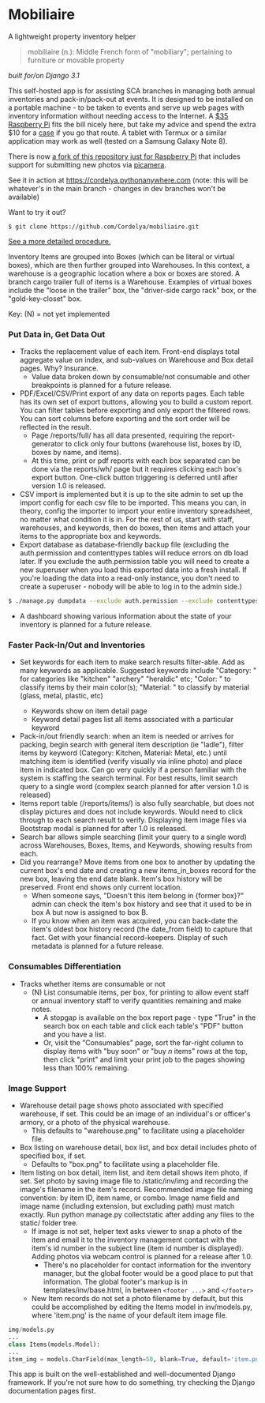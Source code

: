 # Mobiliaire
A lightweight property inventory helper

> mobiliaire (n.): Middle French form of "mobiliary"; pertaining to furniture or movable property

*built for/on Django 3.1*

This self-hosted app is for assisting SCA branches in managing both annual inventories and pack-in/pack-out at events. It is designed to be installed on a portable machine - to be taken to events and serve up web pages with inventory information without needing access to the Internet. A [$35 Raspberry Pi](https://www.raspberrypi.org/products/) fits the bill nicely here, but take my advice and spend the extra $10 for a [case](https://www.raspberrypi.org/products/raspberry-pi-4-case/) if you go that route. A tablet with Termux or a similar application may work as well (tested on a Samsung Galaxy Note 8).

There is now [a fork of this repository just for Raspberry Pi](https://github.com/Cordelya/mobiliaire-raspi) that includes support for submitting new photos via [picamera](https://github.com/waveform80/picamera).

See it in action at https://cordelya.pythonanywhere.com (note: this will be whatever's in the main branch - changes in dev branches won't be available)

Want to try it out? 

````
$ git clone https://github.com/Cordelya/mobiliaire.git
````
[See a more detailed procedure.](https://github.com/Cordelya/mobiliaire/wiki/getStarted)

Inventory Items are grouped into Boxes (which can be literal or virtual boxes), which are then further grouped into Warehouses. In this context, a warehouse is a geographic location where a box or boxes are stored. A branch cargo trailer full of items is a Warehouse. Examples of virtual boxes include the "loose in the trailer" box, the "driver-side cargo rack" box, or the "gold-key-closet" box. 

Key: (N) = not yet implemented

### Put Data in, Get Data Out ###
* Tracks the replacement value of each item. Front-end displays total aggregate value on index, and sub-values on Warehouse and Box detail pages. Why? Insurance.
    * Value data broken down by consumable/not consumable and other breakpoints is planned for a future release.
* PDF/Excel/CSV/Print export of any data on reports pages. Each table has its own set of export buttons, allowing you to build a custom report. You can filter tables before exporting and only export the filtered rows. You can sort columns before exporting and the sort order will be reflected in the result.
   * Page /reports/full/ has all data presented, requiring the report-generator to click only four buttons (warehouse list, boxes by ID, boxes by name, and items). 
   * At this time, print or pdf reports with each box separated can be done via the reports/wh/ page but it requires clicking each box's export button. One-click button triggering is deferred until after version 1.0 is released.
* CSV import is implemented but it is up to the site admin to set up the import config for each csv file to be imported. This means you can, in theory, config the importer to import your entire inventory spreadsheet, no matter what condition it is in. For the rest of us, start with staff, warehouses, and keywords, then do boxes, then items and attach your items to the appropriate box and keywords.
* Export database as database-friendly backup file (excluding the auth.permission and contenttypes tables will reduce errors on db load later. If you exclude the auth.permission table you will need to create a new superuser when you load this exported data into a fresh install. If you're loading the data into a read-only instance, you don't need to create a superuser - nobody will be able to log in to the admin side.)
~~~~bash
$ ./manage.py dumpdata --exclude auth.permission --exclude contenttypes > db.json
~~~~
* A dashboard showing various information about the state of your inventory is planned for a future release.

### Faster Pack-In/Out and Inventories ###
* Set keywords for each item to make search results filter-able. Add as many keywords as applicable. Suggested keywords include "Category: <category>" for categories like "kitchen" "archery" "heraldic" etc; "Color: <color>" to classify items by their main color(s); "Material: <material>" to classify by material (glass, metal, plastic, etc)
    * Keywords show on item detail page
    * Keyword detail pages list all items associated with a particular keyword
* Pack-in/out friendly search: when an item is needed or arrives for packing, begin search with general item description (ie "ladle"), filter items by keyword (Category: Kitchen, Material: Metal, etc.) until matching item is identified (verify visually via inline photo) and place item in indicated box. Can go very quickly if a person familiar with the system is staffing the search terminal. For best results, limit search query to a single word (complex search planned for after version 1.0 is released)
* Items report table (/reports/items/) is also fully searchable, but does not display pictures and does not include keywords. Would need to click through to each search result to verify. Displaying item image files via Bootstrap modal is planned for after 1.0 is released.
* Search bar allows simple searching (limit your query to a single word) across Warehouses, Boxes, Items, and Keywords, showing results from each.
* Did you rearrange? Move items from one box to another by updating the current box's end date and creating a new items_in_boxes record for the new box, leaving the end date blank. Item's box history will be preserved. Front end shows only current location. 
    * When someone says, "Doesn't this item belong in {former box}?" admin can check the item's box history and see that it used to be in box A but now is assigned to box B.
    * If you know when an item was acquired, you can back-date the item's oldest box history record (the date_from field) to capture that fact. Get with your financial record-keepers. Display of such metadata is planned for a future release.
 
### Consumables Differentiation ###
* Tracks whether items are consumable or not
    * (N) List consumable items, per box, for printing to allow event staff or annual inventory staff to verify quantities remaining and make notes.
        * A stopgap is available on the box report page - type "True" in the search box on each table and click each table's "PDF" button and you have a list. 
        * Or, visit the "Consumables" page, sort the far-right column to display items with "buy soon" or "buy *n* items" rows at the top, then click "print" and limit your print job to the pages showing less than 100% remaining. 

### Image Support ###
* Warehouse detail page shows photo associated with specified warehouse, if set. This could be an image of an individual's or officer's armory, or a photo of the physical warehouse.
    * This defaults to "warehouse.png" to facilitate using a placeholder file.
* Box listing on warehouse detail, box list, and box detail includes photo of specified box, if set. 
    * Defaults to "box.png" to facilitate using a placeholder file.
* Item listing on box detail, item list, and item detail shows item photo, if set. Set photo by saving image file to /static/inv/img and recording the image's filename in the item's record. Recommended image file naming convention: by item ID, item name, or combo. Image name field and image name (including extension, but excluding path) must match exactly. Run python manage.py collectstatic after adding any files to the static/ folder tree. 
    * If image is not set, helper text asks viewer to snap a photo of the item and email it to the inventory management contact with the item's id number in the subject line (item id number is displayed). Adding photos via webcam control is planned for a release after 1.0.
        * There's no placeholder for contact information for the inventory manager, but the global footer would be a good place to put that information. The global footer's markup is in templates/inv/base.html, in between `<footer ...>` and `</footer>`
    * New Item records do not set a photo filename by default, but this could be accomplished by editing the Items model in inv/models.py, where 'item.png' is the name of your default item image file.
 ~~~~python
 img/models.py
 ...
 class Items(models.Model):
 ...
 item_img = models.CharField(max_length=50, blank=True, default='item.png')
 ~~~~
 
This app is built on the well-established and well-documented Django framework. If you're not sure how to do something, try checking the Django documentation pages first.
